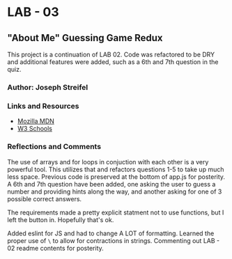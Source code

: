 # LAB - 03

## "About Me" Guessing Game Redux

This project is a continuation of LAB 02. Code was refactored to be DRY and additional features were added, such as a 6th and 7th question in the quiz.

### Author: Joseph Streifel

### Links and Resources

* [Mozilla MDN](https://developer.mozilla.org/en-US/)
* [W3 Schools](https://www.w3schools.com/)

### Reflections and Comments

The use of arrays and for loops in conjuction with each other is a very powerful tool. This utilizes that and refactors questions 1-5 to take up much less space. Previous code is preserved at the bottom of app.js for posterity. A 6th and 7th question have been added, one asking the user to guess a number and providing hints along the way, and another asking for one of 3 possible correct answers.

The requirements made a pretty explicit statment not to use functions, but I left the button in. Hopefully that's ok.

Added eslint for JS and had to change A LOT of formatting. Learned the proper use of `\` to allow for contractions in strings. Commenting out LAB - 02 readme contents for posterity.

<!-- # LAB - 02

## "About Me" Guessing Game

This project is a web page that includes a brief bio about me and a button to initiate a quiz for the user. Questions are all yes/no and the user will be notified if they got each question correct or incorrect after answering.

*The quiz does not currently account for answers outside of yes/no or y/n and will tell the user they got the question wrong if another input is provided*

### Author: Joseph Streifel

### Links and Resources

* None

### Reflections and Comments

The more I code the more I fall in love with JavaScript. When working on this project I created the structure of my HTML and then jumped right into mapping out and solving my JS. Pretty quickly I relized that a quiz using `prompt()` would ask the user questions before they get the chance to read the page, so I decided to make a button to begin the quiz. I also wanted to include the option to answer with yes/no or y/n so I included some OR logic in my JS and quickly learned that `(ans1 = "yes" || "y")` evaluates to true regardless of ans1's value. Strings evaluate to true, apparently!

Let's talk CSS. I struggle here and approached my CSS last. I think the final product came out looking pretty good, but I think I need to experiment more before I can produce pages that feel *crisp*. It turns out that getting a footer to stick to the bottom of the page isn't nearly as simple as I thought, so I learned a little bit about `display:flex` today. Before this, my only exposure was `display:float` and `display:block`. I'm still getting a handle on it but was able to accomplish what I wanted. -->
